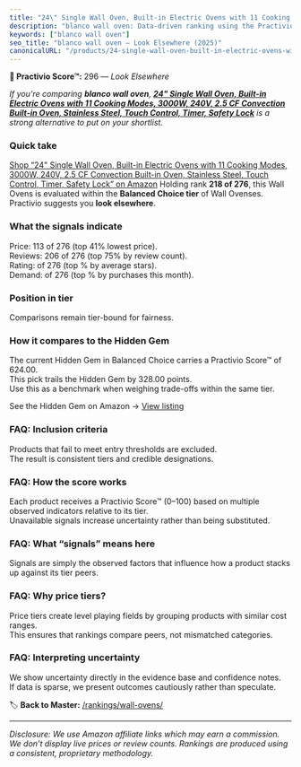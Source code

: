 ```yaml
---
title: "24\" Single Wall Oven, Built-in Electric Ovens with 11 Cooking Modes, 3000W, 240V, 2.5 CF Convection Built-in Oven, Stainless Steel, Touch Control, Timer, Safety Lock"
description: "blanco wall oven: Data-driven ranking using the Practivio Score™. Positioned by quality, value, demand, findability, momentum."
keywords: ["blanco wall oven"]
seo_title: "blanco wall oven — Look Elsewhere (2025)"
canonicalURL: "/products/24-single-wall-oven-built-in-electric-ovens-with-11-cooking-modes-3000w-240v-25-cf-convection-built-in-oven-stainless-steel-touch-control-timer-safety-lock-B0D357KYYK/"
---
```


**🚫 Practivio Score™:** 296 — _Look Elsewhere_


*If you're comparing **blanco wall oven**, **[24" Single Wall Oven, Built-in Electric Ovens with 11 Cooking Modes, 3000W, 240V, 2.5 CF Convection Built-in Oven, Stainless Steel, Touch Control, Timer, Safety Lock](https://www.amazon.com/dp/B0D357KYYK?tag=practivio-20)** is a strong alternative to put on your shortlist.*
### Quick take
[Shop “24" Single Wall Oven, Built-in Electric Ovens with 11 Cooking Modes, 3000W, 240V, 2.5 CF Convection Built-in Oven, Stainless Steel, Touch Control, Timer, Safety Lock” on Amazon](https://www.amazon.com/dp/B0D357KYYK?tag=practivio-20)
Holding rank **218 of 276**, this Wall Ovens is evaluated within the **Balanced Choice tier** of Wall Ovenses.  
Practivio suggests you **look elsewhere**.

### What the signals indicate
Price: 113 of 276 (top 41% lowest price).  
Reviews: 206 of 276 (top 75% by review count).  
Rating:  of 276 (top % by average stars).  
Demand:  of 276 (top % by purchases this month).

### Position in tier
Comparisons remain tier-bound for fairness.

### How it compares to the Hidden Gem
The current Hidden Gem in Balanced Choice carries a Practivio Score™ of 624.00.  
This pick trails the Hidden Gem by 328.00 points.  
Use this as a benchmark when weighing trade-offs within the same tier.  

See the Hidden Gem on Amazon → [View listing](https://www.amazon.com/dp/B0DGJZT9QN?tag=practivio-20)

### FAQ: Inclusion criteria
Products that fail to meet entry thresholds are excluded.  
The result is consistent tiers and credible designations.

### FAQ: How the score works
Each product receives a Practivio Score™ (0–100) based on multiple observed indicators relative to its tier.  
Unavailable signals increase uncertainty rather than being substituted.

### FAQ: What “signals” means here
Signals are simply the observed factors that influence how a product stacks up against its tier peers.

### FAQ: Why price tiers?
Price tiers create level playing fields by grouping products with similar cost ranges.  
This ensures that rankings compare peers, not mismatched categories.

### FAQ: Interpreting uncertainty
We show uncertainty directly in the evidence base and confidence notes.  
If data is sparse, we present outcomes cautiously rather than speculate.


🏷️ **Back to Master:** [/rankings/wall-ovens/](/rankings/wall-ovens/)

---
_Disclosure: We use Amazon affiliate links which may earn a commission. We don’t display live prices or review counts. Rankings are produced using a consistent, proprietary methodology._
